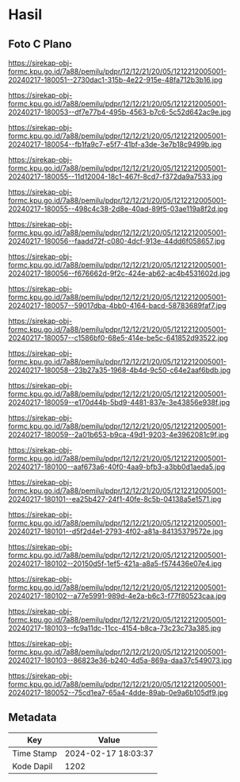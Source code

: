 # Hasil

## Foto C Plano

https://sirekap-obj-formc.kpu.go.id/7a88/pemilu/pdpr/12/12/21/20/05/1212212005001-20240217-180051--2730dac1-315b-4e22-915e-48fa712b3b16.jpg

https://sirekap-obj-formc.kpu.go.id/7a88/pemilu/pdpr/12/12/21/20/05/1212212005001-20240217-180053--df7e77b4-495b-4563-b7c6-5c52d642ac9e.jpg

https://sirekap-obj-formc.kpu.go.id/7a88/pemilu/pdpr/12/12/21/20/05/1212212005001-20240217-180054--fb1fa9c7-e5f7-41bf-a3de-3e7b18c9499b.jpg

https://sirekap-obj-formc.kpu.go.id/7a88/pemilu/pdpr/12/12/21/20/05/1212212005001-20240217-180055--11d12004-18c1-467f-8cd7-f372da9a7533.jpg

https://sirekap-obj-formc.kpu.go.id/7a88/pemilu/pdpr/12/12/21/20/05/1212212005001-20240217-180055--498c4c38-2d8e-40ad-89f5-03ae119a8f2d.jpg

https://sirekap-obj-formc.kpu.go.id/7a88/pemilu/pdpr/12/12/21/20/05/1212212005001-20240217-180056--faadd72f-c080-4dcf-913e-44dd6f058657.jpg

https://sirekap-obj-formc.kpu.go.id/7a88/pemilu/pdpr/12/12/21/20/05/1212212005001-20240217-180056--f676662d-9f2c-424e-ab62-ac4b4531602d.jpg

https://sirekap-obj-formc.kpu.go.id/7a88/pemilu/pdpr/12/12/21/20/05/1212212005001-20240217-180057--59017dba-4bb0-4164-bacd-58783689faf7.jpg

https://sirekap-obj-formc.kpu.go.id/7a88/pemilu/pdpr/12/12/21/20/05/1212212005001-20240217-180057--c1586bf0-68e5-414e-be5c-641852d93522.jpg

https://sirekap-obj-formc.kpu.go.id/7a88/pemilu/pdpr/12/12/21/20/05/1212212005001-20240217-180058--23b27a35-1968-4b4d-9c50-c64e2aaf6bdb.jpg

https://sirekap-obj-formc.kpu.go.id/7a88/pemilu/pdpr/12/12/21/20/05/1212212005001-20240217-180059--e170d44b-5bd9-4481-837e-3e43856e938f.jpg

https://sirekap-obj-formc.kpu.go.id/7a88/pemilu/pdpr/12/12/21/20/05/1212212005001-20240217-180059--2a01b653-b9ca-49d1-9203-4e3962081c9f.jpg

https://sirekap-obj-formc.kpu.go.id/7a88/pemilu/pdpr/12/12/21/20/05/1212212005001-20240217-180100--aaf673a6-40f0-4aa9-bfb3-a3bb0d1aeda5.jpg

https://sirekap-obj-formc.kpu.go.id/7a88/pemilu/pdpr/12/12/21/20/05/1212212005001-20240217-180101--ea25b427-24f1-40fe-8c5b-04138a5e1571.jpg

https://sirekap-obj-formc.kpu.go.id/7a88/pemilu/pdpr/12/12/21/20/05/1212212005001-20240217-180101--d5f2d4e1-2793-4f02-a81a-84135379572e.jpg

https://sirekap-obj-formc.kpu.go.id/7a88/pemilu/pdpr/12/12/21/20/05/1212212005001-20240217-180102--20150d5f-1ef5-421a-a8a5-f574436e07e4.jpg

https://sirekap-obj-formc.kpu.go.id/7a88/pemilu/pdpr/12/12/21/20/05/1212212005001-20240217-180102--a77e5991-989d-4e2a-b6c3-f77f80523caa.jpg

https://sirekap-obj-formc.kpu.go.id/7a88/pemilu/pdpr/12/12/21/20/05/1212212005001-20240217-180103--fc9a11dc-11cc-4154-b8ca-73c23c73a385.jpg

https://sirekap-obj-formc.kpu.go.id/7a88/pemilu/pdpr/12/12/21/20/05/1212212005001-20240217-180103--86823e36-b240-4d5a-869a-daa37c549073.jpg

https://sirekap-obj-formc.kpu.go.id/7a88/pemilu/pdpr/12/12/21/20/05/1212212005001-20240217-180052--75cd1ea7-65a4-4dde-89ab-0e9a6b105df9.jpg


## Metadata

| Key        | Value               |
| ---------- | ------------------- |
| Time Stamp | 2024-02-17 18:03:37 |
| Kode Dapil | 1202                |



